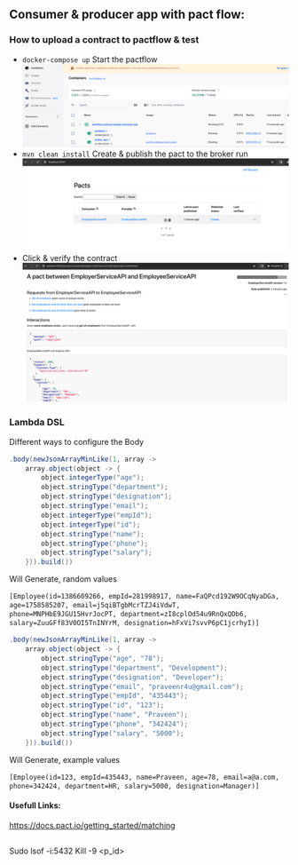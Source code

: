 
## Consumer & producer app with pact flow:

### How to upload a contract to pactflow & test

- `docker-compose up` Start the pactflow 
  ![img.png](img.png)
- `mvn clean install` Create & publish the pact to the broker run 
  ![img_1.png](img_1.png)
- Click & verify the contract
  ![img_2.png](img_2.png)


### Lambda DSL

Different ways to configure the Body

```java
.body(newJsonArrayMinLike(1, array ->
    array.object(object -> {
        object.integerType("age");
        object.stringType("department");
        object.stringType("designation");
        object.stringType("email");
        object.integerType("empId");
        object.integerType("id");
        object.stringType("name");
        object.stringType("phone");
        object.stringType("salary");
    })).build())
```
Will Generate, random values
```text
[Employee(id=1386609266, empId=281998917, name=FaQPcd192W9OCqNyaDGa, age=1758585207, email=j5qiBTgbMcrTZJ4iVdwT, phone=MNPHbE9JGU15HvrJocPT, department=zI8cplOd54u9RnQxQDb6, salary=ZuuGFf83V0OI5TnINYrM, designation=hFxVi7svvP6pC1jcrhyI)]
```


```java
.body(newJsonArrayMinLike(1, array ->
    array.object(object -> {
        object.stringType("age", "78");
        object.stringType("department", "Development");
        object.stringType("designation", "Developer");
        object.stringType("email", "praveenr4u@gmail.com");
        object.stringType("empId", "435443");
        object.stringType("id", "123");
        object.stringType("name", "Praveen");
        object.stringType("phone", "342424");
        object.stringType("salary", "5000");
    })).build())
```
Will Generate, example values
```text
[Employee(id=123, empId=435443, name=Praveen, age=78, email=a@a.com, phone=342424, department=HR, salary=5000, designation=Manager)]
```

#### Usefull Links:
https://docs.pact.io/getting_started/matching

##
Sudo lsof -i:5432
Kill -9 <p_id>